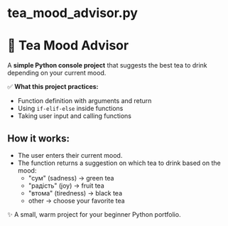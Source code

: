 # tea_mood_advisor.py
# 🍵 Tea Mood Advisor

A **simple Python console project** that suggests the best tea to drink depending on your current mood.

✅ **What this project practices:**
- Function definition with arguments and return
- Using `if-elif-else` inside functions
- Taking user input and calling functions

## How it works:
- The user enters their current mood.
- The function returns a suggestion on which tea to drink based on the mood:
    - "сум" (sadness) → green tea
    - "радість" (joy) → fruit tea
    - "втома" (tiredness) → black tea
    - other → choose your favorite tea

✨ A small, warm project for your beginner Python portfolio.
